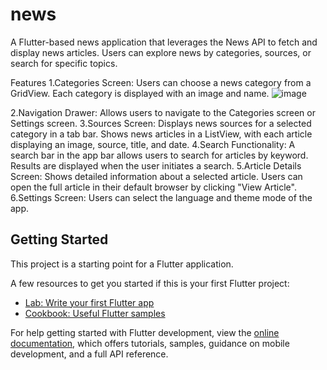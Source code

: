 # news
A Flutter-based news application that leverages the News API to fetch and display news articles. Users can explore news by categories, sources, or search for specific topics.

Features
1.Categories Screen:
Users can choose a news category from a GridView. Each category is displayed with an image and name.
![image](https://github.com/dodaaya/news/assets/133582421/a072f19a-87b5-4d41-b23a-5641a6edfd09)

2.Navigation Drawer:
Allows users to navigate to the Categories screen or Settings screen.
3.Sources Screen:
Displays news sources for a selected category in a tab bar.
Shows news articles in a ListView, with each article displaying an image, source, title, and date.
4.Search Functionality:
A search bar in the app bar allows users to search for articles by keyword.
Results are displayed when the user initiates a search.
5.Article Details Screen:
Shows detailed information about a selected article.
Users can open the full article in their default browser by clicking "View Article".
6.Settings Screen:
Users can select the language and theme mode of the app.

## Getting Started

This project is a starting point for a Flutter application.

A few resources to get you started if this is your first Flutter project:

- [Lab: Write your first Flutter app](https://docs.flutter.dev/get-started/codelab)
- [Cookbook: Useful Flutter samples](https://docs.flutter.dev/cookbook)

For help getting started with Flutter development, view the
[online documentation](https://docs.flutter.dev/), which offers tutorials,
samples, guidance on mobile development, and a full API reference.
